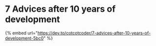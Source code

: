 # 7 Advices after 10 years of development

{% embed url="https://dev.to/cotcotcoder/7-advices-after-10-years-of-development-5bc0" %}




